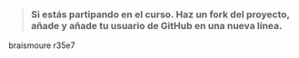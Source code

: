 > ### Si estás partipando en el curso. Haz un fork del proyecto, añade y añade tu usuario de GitHub en una nueva línea.

braismoure
r35e7
